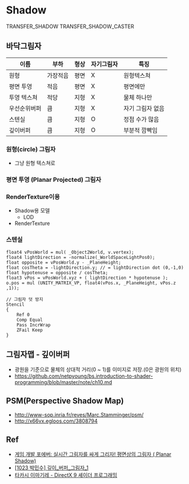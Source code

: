 # Shadow

TRANSFER_SHADOW
TRANSFER_SHADOW_CASTER

## 바닥그림자

| 이름         | 부하     | 형상 | 자기그림자 | 특징             |
|--------------|----------|------|------------|------------------|
| 원형         | 가장적음 | 평면 | X          | 원형텍스쳐       |
| 평면 투영    | 적음     | 평면 | X          | 평면에만         |
| 투영 텍스쳐  | 적당     | 지형 | X          | 물체 하나만      |
| 우선순위버퍼 | 큼       | 지형 | X          | 자기 그림자 없음 |
| 스텐실       | 큼       | 지형 | O          | 정점 수가 많음   |
| 깊이버퍼     | 큼       | 지형 | O          | 부분적 깜빡임    |

### 원형(circle) 그림자

- 그냥 원형 텍스쳐로

### 평면 투영 (Planar Projected) 그림자

### RenderTexture이용

- Shadow용 모델
  - LOD
- RenderTexture

### 스텐실

``` hlsl
float4 vPosWorld = mul( _Object2World, v.vertex);
float4 lightDirection = -normalize(_WorldSpaceLightPos0); 
float opposite = vPosWorld.y - _PlaneHeight;
float cosTheta = -lightDirection.y;	// = lightDirection dot (0,-1,0)
float hypotenuse = opposite / cosTheta;
float3 vPos = vPosWorld.xyz + ( lightDirection * hypotenuse );
o.pos = mul (UNITY_MATRIX_VP, float4(vPos.x, _PlaneHeight, vPos.z ,1));  

// 그림자 덧 방지
Stencil
{
    Ref 0
    Comp Equal
    Pass IncrWrap
    ZFail Keep
}
```

## 그림자맵 - 깊이버퍼

- 광원을 기준으로 물체의 상대적 거리(0 ~ 1)를 이미지로 저장.(0은 광원의 위치)
- <https://github.com/netpyoung/bs.introduction-to-shader-programming/blob/master/note/ch10.md>

## PSM(Perspective Shadow Map)

- <http://www-sop.inria.fr/reves/Marc.Stamminger/psm/>
- <http://x66vx.egloos.com/3808794>

## Ref

- [게임 개발 포에버: 실시간 그림자를 싸게 그리자! 평면상의 그림자 ( Planar Shadow)](https://gamedevforever.com/326)
- [[1023 박민수] 깊이_버퍼_그림자_1](https://www.slideshare.net/MoonLightMS/1023-1)
- [타카시 이마기레 - DirectX 9 셰이더 프로그래밍](https://www.hanbit.co.kr/store/books/look.php?p_code=B9447539340)